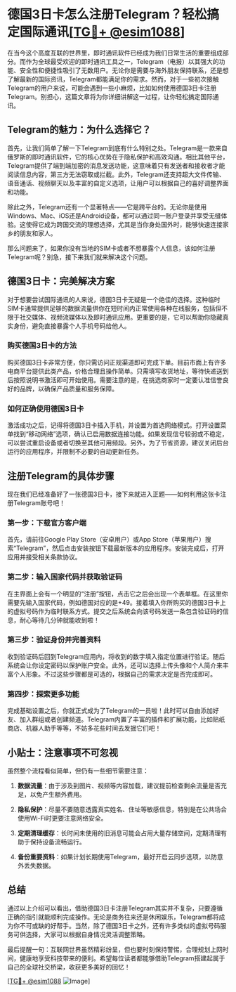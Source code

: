 # 德国3日卡怎么注册Telegram？轻松搞定国际通讯[[TG💪+ @esim1088](https://t.me/s/esim1088)]

在当今这个高度互联的世界里，即时通讯软件已经成为我们日常生活的重要组成部分。而作为全球最受欢迎的即时通讯工具之一，Telegram（电报）以其强大的功能、安全性和便捷性吸引了无数用户。无论你是需要与海外朋友保持联系，还是想了解最新的国际资讯，Telegram都能满足你的需求。然而，对于一些初次接触Telegram的用户来说，可能会遇到一些小麻烦，比如如何使用德国3日卡注册Telegram。别担心，这篇文章将为你详细讲解这一过程，让你轻松搞定国际通讯。

## Telegram的魅力：为什么选择它？

首先，让我们简单了解一下Telegram到底有什么特别之处。Telegram是一款来自俄罗斯的即时通讯软件，它的核心优势在于隐私保护和高效沟通。相比其他平台，Telegram提供了端到端加密的消息发送功能，这意味着只有发送者和接收者才能阅读信息内容，第三方无法窃取或拦截。此外，Telegram还支持超大文件传输、语音通话、视频聊天以及丰富的自定义选项，让用户可以根据自己的喜好调整界面和功能。

除此之外，Telegram还有一个显著特点——它是跨平台的。无论你是使用Windows、Mac、iOS还是Android设备，都可以通过同一账户登录并享受无缝体验。这使得它成为跨国交流的理想选择，尤其是当你身处国外时，能够快速连接家乡的朋友和家人。

那么问题来了，如果你没有当地的SIM卡或者不想暴露个人信息，该如何注册Telegram呢？别急，接下来我们就来解决这个问题。

## 德国3日卡：完美解决方案

对于想要尝试国际通讯的人来说，德国3日卡无疑是一个绝佳的选择。这种临时SIM卡通常提供足够的数据流量供你在短时间内正常使用各种在线服务，包括但不限于社交媒体、视频流媒体以及即时通讯应用。更重要的是，它可以帮助你隐藏真实身份，避免直接暴露个人手机号码给他人。

### 购买德国3日卡的方法

购买德国3日卡非常方便，你只需访问正规渠道即可完成下单。目前市面上有许多电商平台提供此类产品，价格合理且操作简单。只需填写收货地址，等待快递送到后按照说明书激活即可开始使用。需要注意的是，在挑选商家时一定要认准信誉良好的品牌，以确保产品质量和服务保障。

### 如何正确使用德国3日卡

激活成功之后，记得将德国3日卡插入手机，并设置为首选网络模式。打开设置菜单找到“移动网络”选项，确认已启用数据连接功能。如果发现信号较弱或不稳定，可以尝试重启设备或者切换至其他可用频段。另外，为了节省资源，建议关闭后台运行的应用程序，并限制不必要的自动更新任务。

## 注册Telegram的具体步骤

现在我们已经准备好了一张德国3日卡，接下来就进入正题——如何利用这张卡注册Telegram账号吧！

### 第一步：下载官方客户端

首先，请前往Google Play Store（安卓用户）或App Store（苹果用户）搜索“Telegram”，然后点击安装按钮下载最新版本的应用程序。安装完成后，打开应用并接受相关条款协议。

### 第二步：输入国家代码并获取验证码

在主界面上会有一个明显的“注册”按钮，点击它之后会出现一个表单框。在这里你需要先输入国家代码，例如德国对应的是+49。接着填入你所购买的德国3日卡上的虚拟号码作为临时联系方式。提交之后系统会向该号码发送一条包含验证码的信息，耐心等待几分钟就能收到啦！

### 第三步：验证身份并完善资料

收到验证码后回到Telegram应用内，将收到的数字填入指定位置进行验证。随后系统会让你设定密码以保护账户安全。此外，还可以选择上传头像和个人简介来丰富个人形象。不过这些步骤都是可选的，根据自己的需求决定是否完成即可。

### 第四步：探索更多功能

完成基础设置之后，你就正式成为了Telegram的一员啦！此时可以自由添加好友、加入群组或者创建频道。Telegram内置了丰富的插件和扩展功能，比如贴纸商店、机器人助手等等，不妨多花些时间去发掘它们吧！

## 小贴士：注意事项不可忽视

虽然整个流程看似简单，但仍有一些细节需要注意：

1. **数据流量**：由于涉及到图片、视频等内容加载，建议提前检查剩余流量是否充足，以免产生额外费用。
   
2. **隐私保护**：尽量不要随意透露真实姓名、住址等敏感信息，特别是在公共场合使用Wi-Fi时更要注意网络安全。

3. **定期清理缓存**：长时间未使用的旧消息可能会占用大量存储空间，定期清理有助于保持设备流畅运行。

4. **备份重要资料**：如果计划长期使用Telegram，最好开启云同步选项，以防意外丢失数据。

## 总结

通过以上介绍可以看出，借助德国3日卡注册Telegram其实并不复杂，只要遵循正确的指引就能顺利完成操作。无论是商务往来还是休闲娱乐，Telegram都将成为你不可或缺的好帮手。当然，除了德国3日卡之外，还有许多类似的虚拟号码服务可供选择，大家可以根据自身情况灵活调整策略。

最后提醒一句：互联网世界虽然精彩纷呈，但也要时刻保持警惕，合理规划上网时间，健康地享受科技带来的便利。希望每位读者都能够借助Telegram搭建起属于自己的全球社交桥梁，收获更多美好的回忆！

[[TG💪+ @esim1088](https://t.me/s/esim1088) ![Image](https://i.postimg.cc/4NQfJmqS/Snipaste-2025-05-13-00-14-12.png)]
